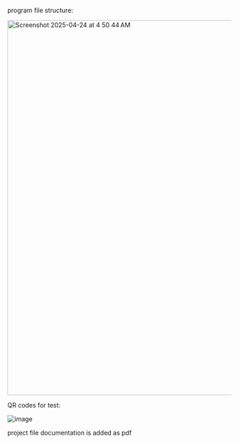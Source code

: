 program file structure:

<img width="843" alt="Screenshot 2025-04-24 at 4 50 44 AM" src="https://github.com/user-attachments/assets/d3c05be1-8203-46dd-9ba5-88f9729631cb" />

QR codes for test:

![image](https://github.com/user-attachments/assets/0dafc384-9afc-498c-b7cf-0c61e448634f)

project file documentation is added as pdf 
